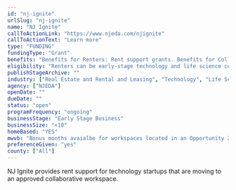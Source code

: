 ```yaml
---
id: "nj-ignite"
urlSlug: "nj-ignite"
name: "NJ Ignite"
callToActionLink: "https://www.njeda.com/njignite"
callToActionText: "Learn more"
type: "FUNDING"
fundingType: "Grant"
benefits: "Benefits for Renters: Rent support grants. Benefits for Collaborative Workspaces: A tenant attraction tool."
eligibility: "Renters can be early-stage technology and life science companies in New Jersey with 10 or fewer employees and less than $1 million in trailing 12 months gross sales from date of application submission. Collaborative workplaces can be entities with a minimum of 5 unique paying tenants over the last 2 years. Renters and collaborative workplaces must apply together."
publishStageArchive: ""
industry: ["Real Estate and Rental and Leasing", "Technology", "Life Sciences"]
agency: ["NJEDA"]
openDate: ""
dueDate: ""
status: "open"
programFrequency: "ongoing"
businessStage: "Early Stage Business"
businessSize: "<10"
homeBased: "YES"
mwvb: "Bonus months avaialbe for workspaces located in an Opportunity Zone, affiliated with a hospital system or New Jersey university, or is recently established. Also, for  registered MWBE companies or a foreign company’s first location in the US."
preferenceGiven: "yes"
county: ["All"]
---
```


NJ Ignite provides rent support for technology startups that are moving to an approved collaborative workspace.
